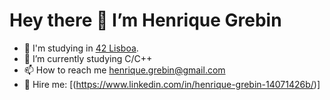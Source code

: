 # Hey there 👋 I’m Henrique Grebin
- 🔭 I'm studying in <a href="https://www.42lisboa.com" target="_blank">42 Lisboa</a>.
- 🌱 I’m currently studying C/C++ 
- 📫 How to reach me henrique.grebin@gmail.com
- 🚀 Hire me: [(https://www.linkedin.com/in/henrique-grebin-14071426b/)]
